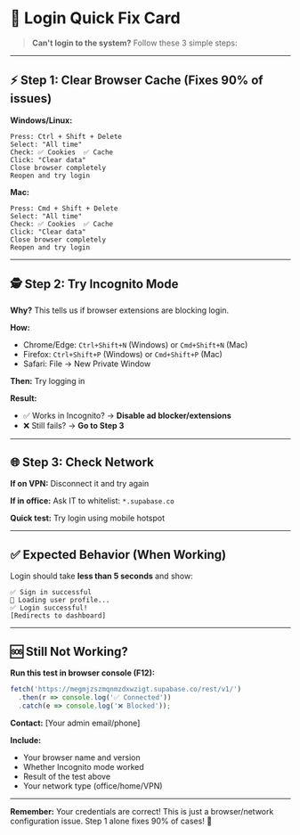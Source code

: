 # 🔧 Login Quick Fix Card

> **Can't login to the system?** Follow these 3 simple steps:

---

## ⚡ Step 1: Clear Browser Cache (Fixes 90% of issues)

**Windows/Linux:**
```
Press: Ctrl + Shift + Delete
Select: "All time"
Check: ✅ Cookies  ✅ Cache
Click: "Clear data"
Close browser completely
Reopen and try login
```

**Mac:**
```
Press: Cmd + Shift + Delete
Select: "All time"
Check: ✅ Cookies  ✅ Cache
Click: "Clear data"
Close browser completely
Reopen and try login
```

---

## 🕵️ Step 2: Try Incognito Mode

**Why?** This tells us if browser extensions are blocking login.

**How:**
- Chrome/Edge: `Ctrl+Shift+N` (Windows) or `Cmd+Shift+N` (Mac)
- Firefox: `Ctrl+Shift+P` (Windows) or `Cmd+Shift+P` (Mac)
- Safari: File → New Private Window

**Then:** Try logging in

**Result:**
- ✅ Works in Incognito? → **Disable ad blocker/extensions**
- ❌ Still fails? → **Go to Step 3**

---

## 🌐 Step 3: Check Network

**If on VPN:** Disconnect it and try again

**If in office:** Ask IT to whitelist: `*.supabase.co`

**Quick test:** Try login using mobile hotspot

---

## ✅ Expected Behavior (When Working)

Login should take **less than 5 seconds** and show:

```
✅ Sign in successful
📡 Loading user profile...
✅ Login successful!
[Redirects to dashboard]
```

---

## 🆘 Still Not Working?

**Run this test in browser console (F12):**

```javascript
fetch('https://megmjzszmqnmzdxwzigt.supabase.co/rest/v1/')
  .then(r => console.log('✅ Connected'))
  .catch(e => console.log('❌ Blocked'));
```

**Contact:** [Your admin email/phone]

**Include:**
- Your browser name and version
- Whether Incognito mode worked
- Result of the test above
- Your network type (office/home/VPN)

---

**Remember:** Your credentials are correct! This is just a browser/network configuration issue. Step 1 alone fixes 90% of cases! 🎯

